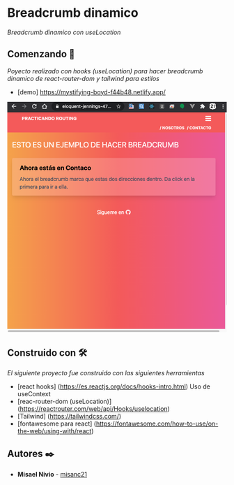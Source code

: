 # Breadcrumb dinamico
_Breadcrumb dinamico con useLocation_ 

## Comenzando 🚀
_Poyecto realizado con hooks (useLocation) para hacer breadcrumb dinamico de react-router-dom y tailwind para estilos_ 

* [demo] https://mystifying-boyd-f44b48.netlify.app/

![myimage-alt-tag](/imgdemo.png)

## Construido con 🛠️
_El siguiente proyecto fue construido con las siguientes herramientas_
* [react hooks] (https://es.reactjs.org/docs/hooks-intro.html) Uso de useContext
* [reac-router-dom (useLocation)] (https://reactrouter.com/web/api/Hooks/uselocation)
* [Tailwind] (https://tailwindcss.com/)
* [fontawesome para react] (https://fontawesome.com/how-to-use/on-the-web/using-with/react)


## Autores ✒️

* **Misael Nivio**  - [misanc21](https://github.com/misanc21)

